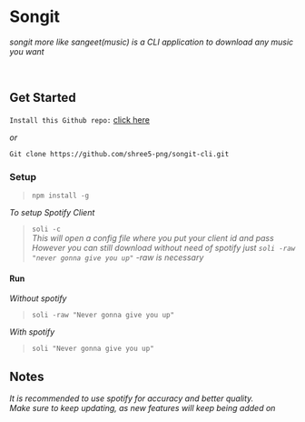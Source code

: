 # Songit <br>
*songit more like sangeet(music) is a CLI application to download any music you want*

<br>


## Get Started

`Install this Github repo:` [click here](https://github.com/shree5-png/songit-cli.git)<br>

*or*<br>

`Git clone https://github.com/shree5-png/songit-cli.git`<br>

### Setup

>`npm install -g`<br>

*To setup Spotify Client*
>`soli -c`<br>
*This will open a config file where you put your client id and pass*<br>
*However you can still download without need of spotify just `soli -raw "never gonna give you up"` -raw is necessary*<br>

#### Run

*Without spotify*
>`soli -raw "Never gonna give you up"`<br>

*With spotify*
>`soli "Never gonna give you up"`<br>


## Notes

*It is recommended to use spotify for accuracy and better quality.*<br>
*Make sure to keep updating, as new features will keep being added on*




